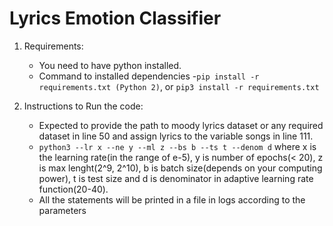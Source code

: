 # Lyrics Emotion Classifier
1. Requirements:
    - You need to have python installed.
    - Command to installed dependencies
        -`pip install -r requirements.txt (Python 2)`, or `pip3 install -r requirements.txt`

2. Instructions to Run the code:
    - Expected to provide the path to moody lyrics dataset or any required dataset in line 50 and assign lyrics to the variable songs in line 111. 
    - `python3 --lr x --ne y --ml z --bs b --ts t --denom d`
    where x is the learning rate(in the range of e-5), y is number of epochs(< 20), z is max lenght(2^9, 2^10), b is batch size(depends on your computing power), t is test size and d is denominator in adaptive learning rate function(20-40).
    - All the statements will be printed in a file in logs according to the parameters
